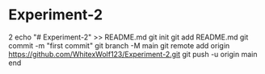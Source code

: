 # Experiment-2
2
echo "# Experiment-2" >> README.md
git init
git add README.md
git commit -m "first commit"
git branch -M main
git remote add origin https://github.com/WhitexWolf123/Experiment-2.git
git push -u origin main
end
